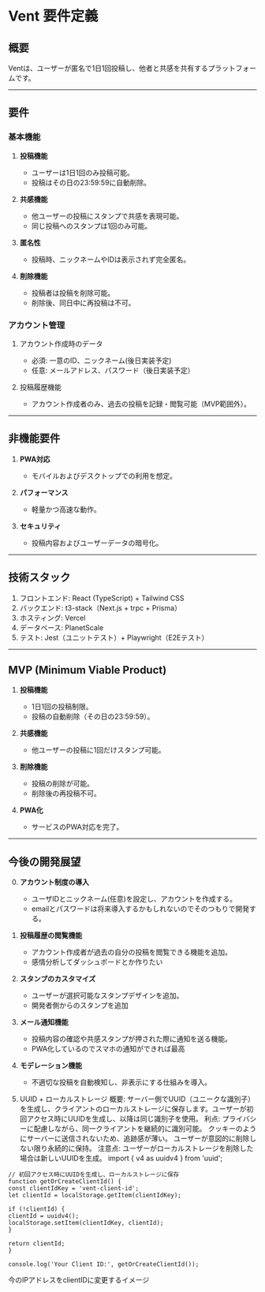 # Vent 要件定義

## 概要

Ventは、ユーザーが匿名で1日1回投稿し、他者と共感を共有するプラットフォームです。

---

## 要件

### 基本機能

1. **投稿機能**

   - ユーザーは1日1回のみ投稿可能。
   - 投稿はその日の23:59:59に自動削除。

2. **共感機能**

   - 他ユーザーの投稿にスタンプで共感を表現可能。
   - 同じ投稿へのスタンプは1回のみ可能。

3. **匿名性**

   - 投稿時、ニックネームやIDは表示されず完全匿名。

4. **削除機能**
   - 投稿者は投稿を削除可能。
   - 削除後、同日中に再投稿は不可。

### アカウント管理

1. アカウント作成時のデータ

   - 必須: 一意のID、ニックネーム(後日実装予定)
   - 任意: メールアドレス、パスワード（後日実装予定）

2. 投稿履歴機能
   - アカウント作成者のみ、過去の投稿を記録・閲覧可能（MVP範囲外）。

---

## 非機能要件

1. **PWA対応**

   - モバイルおよびデスクトップでの利用を想定。

2. **パフォーマンス**

   - 軽量かつ高速な動作。

3. **セキュリティ**
   - 投稿内容およびユーザーデータの暗号化。

---

## 技術スタック

1. フロントエンド: React (TypeScript) + Tailwind CSS
2. バックエンド: t3-stack（Next.js + trpc + Prisma）
3. ホスティング: Vercel
4. データベース: PlanetScale
5. テスト: Jest（ユニットテスト）+ Playwright（E2Eテスト）

---

## MVP (Minimum Viable Product)

1. **投稿機能**

   - 1日1回の投稿制限。
   - 投稿の自動削除（その日の23:59:59）。

2. **共感機能**

   - 他ユーザーの投稿に1回だけスタンプ可能。

3. **削除機能**

   - 投稿の削除が可能。
   - 削除後の再投稿不可。

4. **PWA化**
   - サービスのPWA対応を完了。

---

## 今後の開発展望

0. **アカウント制度の導入**

   - ユーザIDとニックネーム(任意)を設定し、アカウントを作成する。
   - emailとパスワードは将来導入するかもしれないのでそのつもりで開発する。

1. **投稿履歴の閲覧機能**

   - アカウント作成者が過去の自分の投稿を閲覧できる機能を追加。
   - 感情分析してダッシュボードとか作りたい

2. **スタンプのカスタマイズ**

   - ユーザーが選択可能なスタンプデザインを追加。
   - 開発者側からのスタンプを追加

3. **メール通知機能**

   - 投稿内容の確認や共感スタンプが押された際に通知を送る機能。
   - PWA化しているのでスマホの通知ができれば最高

4. **モデレーション機能**

   - 不適切な投稿を自動検知し、非表示にする仕組みを導入。

5. UUID + ローカルストレージ
   概要: サーバー側でUUID（ユニークな識別子）を生成し、クライアントのローカルストレージに保存します。ユーザーが初回アクセス時にUUIDを生成し、以降は同じ識別子を使用。
   利点:
   プライバシーに配慮しながら、同一クライアントを継続的に識別可能。
   クッキーのようにサーバーに送信されないため、追跡感が薄い。
   ユーザーが意図的に削除しない限り永続的に保持。
   注意点: ユーザーがローカルストレージを削除した場合は新しいUUIDを生成。
   import { v4 as uuidv4 } from 'uuid';

```
// 初回アクセス時にUUIDを生成し、ローカルストレージに保存
function getOrCreateClientId() {
const clientIdKey = 'vent-client-id';
let clientId = localStorage.getItem(clientIdKey);

if (!clientId) {
clientId = uuidv4();
localStorage.setItem(clientIdKey, clientId);
}

return clientId;
}

console.log('Your Client ID:', getOrCreateClientId());
```

今のIPアドレスをclientIDに変更するイメージ
